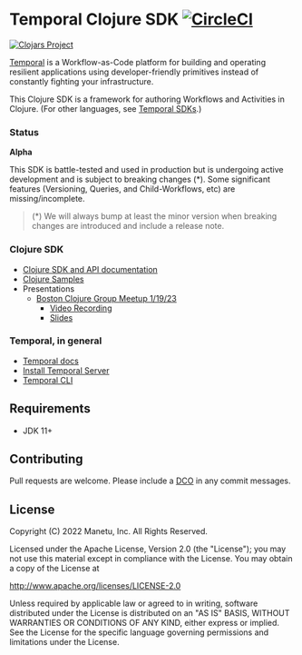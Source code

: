 # Temporal Clojure SDK [![CircleCI](https://dl.circleci.com/status-badge/img/gh/manetu/temporal-clojure-sdk/tree/master.svg?style=svg)](https://dl.circleci.com/status-badge/redirect/gh/manetu/temporal-clojure-sdk/tree/master)

[![Clojars Project](https://img.shields.io/clojars/v/io.github.manetu/temporal-sdk.svg)](https://clojars.org/io.github.manetu/temporal-sdk)

[Temporal](https://github.com/temporalio/temporal) is a Workflow-as-Code platform for building and operating
resilient applications using developer-friendly primitives instead of constantly fighting your infrastructure.

This Clojure SDK is a framework for authoring Workflows and Activities in Clojure.  (For other languages, see [Temporal SDKs](https://docs.temporal.io/application-development).)

### Status

**Alpha**

This SDK is battle-tested and used in production but is undergoing active development and is subject to breaking changes (*).  Some significant features (Versioning, Queries, and Child-Workflows, etc) are missing/incomplete.

> (*) We will always bump at least the minor version when breaking changes are introduced and include a release note.

### Clojure SDK

- [Clojure SDK and API documentation](https://cljdoc.org/d/io.github.manetu/temporal-sdk)
- [Clojure Samples](./samples/README.md)
- Presentations
    - [Boston Clojure Group Meetup 1/19/23](https://www.meetup.com/boston-clojure-group/events/290502741/)
        - [Video Recording](https://youtu.be/gztsbSP5I3s)
        - [Slides](https://docs.google.com/presentation/d/1D7cd4UUI_6ZEzd7RbSgujB-5PsD-EDGE)

### Temporal, in general

- [Temporal docs](https://docs.temporal.io/)
- [Install Temporal Server](https://docs.temporal.io/docs/server/quick-install)
- [Temporal CLI](https://docs.temporal.io/docs/devtools/tctl/)

## Requirements

- JDK 11+

## Contributing

Pull requests are welcome.  Please include a [DCO](https://en.wikipedia.org/wiki/Developer_Certificate_of_Origin) in any commit messages.

## License

Copyright (C) 2022 Manetu, Inc. All Rights Reserved.

Licensed under the Apache License, Version 2.0 (the "License");
you may not use this material except in compliance with the License.
You may obtain a copy of the License at

http://www.apache.org/licenses/LICENSE-2.0

Unless required by applicable law or agreed to in writing, software
distributed under the License is distributed on an "AS IS" BASIS,
WITHOUT WARRANTIES OR CONDITIONS OF ANY KIND, either express or implied.
See the License for the specific language governing permissions and
limitations under the License.
